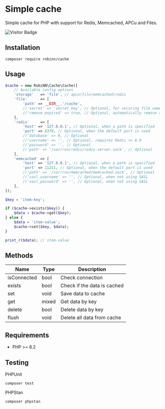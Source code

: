 # Simple cache

Simple cache for PHP with support for Redis, Memcached, APCu and Files.

![Visitor Badge](https://visitor-badge.laobi.icu/badge?page_id=RobiNN1.Cache)

## Installation

```
composer require robinn/cache
```

## Usage

```php
$cache = new RobiNN\Cache\Cache([
    // Available config options
    'storage'   => 'file', // apcu|file|memcached|redis
    'file'      => [
        'path' => __DIR__.'/cache',
        //'secret' => 'secret_key', // Optional, for securing file names
        //'remove_expired' => true, // Optional, automatically remove all expired keys (it can affect performance)
    ],
    'redis'     => [
        'host' => '127.0.0.1', // Optional, when a path is specified
        'port' => 6379, // Optional, when the default port is used
        //'database' => 0, // Optional
        //'username' => '', // Optional, requires Redis >= 6.0
        //'password' => '', // Optional
        //'path' => '/var/run/redis/redis-server.sock', // Optional
    ],
    'memcached' => [
        'host' => '127.0.0.1', // Optional, when a path is specified
        'port' => 11211, // Optional, when the default port is used
        //'path' => '/var/run/memcached/memcached.sock', // Optional
        //'sasl_username' => '', // Optional, when not using SASL
        //'sasl_password' => '', // Optional, when not using SASL
    ],
]);

$key = 'item-key';

if ($cache->exists($key)) {
    $data = $cache->get($key);
} else {
    $data = 'item-value';
    $cache->set($key, $data);
}

print_r($data); // item-value
```

## Methods

| Name        | Type  | Description                 |
|-------------|-------|-----------------------------|
| isConnected | bool  | Check connection            |
| exists      | bool  | Check if the data is cached |
| set         | void  | Save data to cache          |
| get         | mixed | Get data by key             |
| delete      | bool  | Delete data by key          |
| flush       | void  | Delete all data from cache  |

## Requirements

- PHP >= 8.2

## Testing

PHPUnit

```
composer test
```

PHPStan

```
composer phpstan
```
